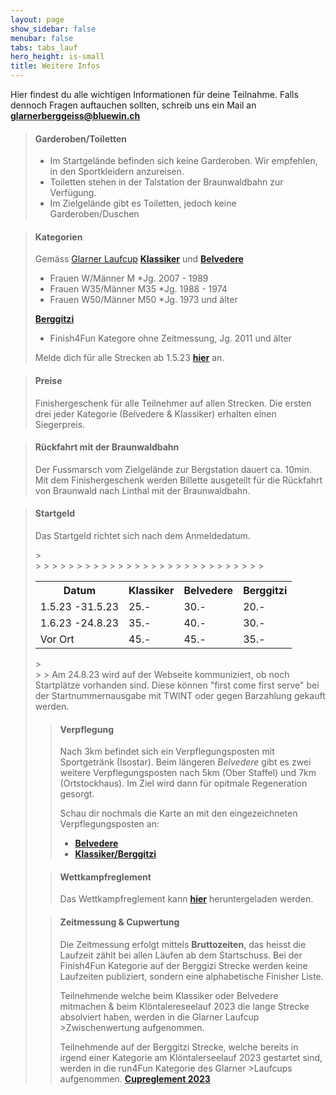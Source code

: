 ```yaml
---
layout: page
show_sidebar: false
menubar: false
tabs: tabs_lauf
hero_height: is-small
title: Weitere Infos
---
```


Hier findest du alle wichtigen Informationen für deine Teilnahme. Falls dennoch Fragen auftauchen sollten, schreib uns ein Mail an **[glarnerberggeiss@bluewin.ch](mailto:glarnerberggeiss@bluewin.ch)**

> #### Garderoben/Toiletten
>
> - Im Startgelände befinden sich keine Garderoben. Wir empfehlen, in den Sportkleidern anzureisen.
> - Toiletten stehen in der Talstation der Braunwaldbahn zur Verfügung.
> - Im Zielgelände gibt es Toiletten, jedoch keine Garderoben/Duschen
> 

> #### Kategorien
>
> Gemäss [Glarner Laufcup](https://glarnerlaufcup.ch/cup-infos/reglement)
> **[Klassiker](/der_klassiker)** und **[Belvedere](/belvedere)** 
> -	Frauen W/Männer M             *Jg. 2007 - 1989
> -	Frauen W35/Männer M35         *Jg. 1988 - 1974
> -	Frauen W50/Männer M50         *Jg. 1973 und älter
>
> **[Berggitzi](/berggitzi)**
>- Finish4Fun Kategore ohne Zeitmessung, Jg. 2011 und älter
>
> Melde dich für alle Strecken ab 1.5.23 **[hier](https://my.raceresult.com/216668/)** an. 


> #### Preise
> Finishergeschenk für alle Teilnehmer auf allen Strecken.
> Die ersten drei jeder Kategorie (Belvedere & Klassiker) erhalten einen Siegerpreis.

> #### Rückfahrt mit der Braunwaldbahn
> Der Fussmarsch vom Zielgelände zur Bergstation dauert ca. 10min.
> Mit dem Finishergeschenk werden Billette ausgeteilt für die Rückfahrt von Braunwald nach Linthal mit der Braunwaldbahn.

> #### Startgeld
> Das Startgeld richtet sich nach dem Anmeldedatum.
><html>
><head>
><style>
>table {
>  border-collapse: collapse;
>  width: 100%;
>}
>
>th, td {
>  text-align: left;
>  padding: 8px;
>}
>
>tr:nth-child(even) {background-color: #f2f2f2;}
</style>
</head>
<body>
> <div style="overflow-x:auto;">
> 
> <table>
>     <tr>
>       <th>Datum</th>
>       <th>Klassiker</th>
>       <th>Belvedere</th>
>       <th>Berggitzi</th>
> 
>     </tr>
>     <tr>
>       <td>1.5.23 -31.5.23</td>
>       <td>25.-</td>
>       <td>30.-</td>
>       <td>20.-</td>
>     </tr>
>       <tr>
>       <td>1.6.23 -24.8.23</td>
>       <td>35.-</td>
>       <td>40.-</td>
>       <td>30.-</td>
>     </tr>
>      <tr>
>       <td>Vor Ort</td>
>       <td>45.-</td>
>       <td>45.-</td>
>       <td>35.-</td>
>     </tr>
></table>
></div>
>
> Am 24.8.23 wird auf der Webseite kommuniziert, ob noch Startplätze vorhanden sind. Diese können "first come first serve" bei der Startnummernausgabe mit TWINT oder gegen Barzahlung gekauft werden. 

> #### Verpflegung
> Nach 3km befindet sich ein Verpflegungsposten mit Sportgetränk (Isostar). Beim längeren *Belvedere* gibt es zwei weitere Verpflegungsposten nach 5km (Ober Staffel) und 7km (Ortstockhaus).
> Im Ziel wird dann für opitmale Regeneration gesorgt.
>
> Schau dir nochmals die Karte an mit den eingezeichneten Verpflegungsposten an:
> - **[Belvedere](/belvedere)** 
> - **[Klassiker/Berggitzi](/der_klassiker)** 

> #### Wettkampfreglement
> Das Wettkampfreglement kann **[hier](https://drive.google.com/file/d/13OTMABYE4kWnHiWvjOzSNDKYiDByo6wD/view?usp=share_link)** heruntergeladen werden.

> #### Zeitmessung & Cupwertung
>
> Die Zeitmessung erfolgt mittels **Bruttozeiten**, das heisst die Laufzeit zählt bei allen Läufen ab dem Startschuss. Bei der Finish4Fun Kategorie auf der Berggizi Strecke werden keine Laufzeiten publiziert, sondern eine alphabetische Finisher Liste.
>
>Teilnehmende welche beim Klassiker oder Belvedere mitmachen & beim Klöntalereseelauf 2023 die lange Strecke absolviert haben, werden in die Glarner Laufcup >Zwischenwertung aufgenommen.
>
>Teilnehmende auf der Berggitzi Strecke, welche bereits in irgend einer Kategorie am Klöntalerseelauf 2023 gestartet sind, werden in die run4Fun Kategorie des Glarner >Laufcups aufgenommen. **[Cupreglement 2023](https://www.glarnerlaufcup.ch/cup-infos/reglement)**

